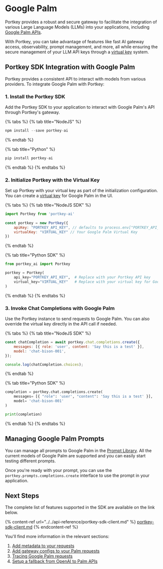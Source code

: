 # Google Palm

Portkey provides a robust and secure gateway to facilitate the integration of various Large Language Models (LLMs) into your applications, including [Google Palm APIs](https://developers.generativeai.google/guide/palm\_api\_overview).

With Portkey, you can take advantage of features like fast AI gateway access, observability, prompt management, and more, all while ensuring the secure management of your LLM API keys through a [virtual key](../../product/ai-gateway-streamline-llm-integrations/virtual-keys.md) system.

## Portkey SDK Integration with Google Palm

Portkey provides a consistent API to interact with models from various providers. To integrate Google Palm with Portkey:

### **1. Install the Portkey SDK**

Add the Portkey SDK to your application to interact with Google Palm's API through Portkey's gateway.

{% tabs %}
{% tab title="NodeJS" %}
```javascript
npm install --save portkey-ai
```
{% endtab %}

{% tab title="Python" %}
```python
pip install portkey-ai
```
{% endtab %}
{% endtabs %}

### **2. Initialize Portkey with the Virtual Key**

Set up Portkey with your virtual key as part of the initialization configuration. You can create a [virtual key](../../product/ai-gateway-streamline-llm-integrations/virtual-keys.md) for Google Palm in the UI.

{% tabs %}
{% tab title="NodeJS SDK" %}
```javascript
import Portkey from 'portkey-ai'
 
const portkey = new Portkey({
    apiKey: "PORTKEY_API_KEY", // defaults to process.env["PORTKEY_API_KEY"]
    virtualKey: "VIRTUAL_KEY" // Your Google Palm Virtual Key
})
```
{% endtab %}

{% tab title="Python SDK" %}
```python
from portkey_ai import Portkey

portkey = Portkey(
    api_key="PORTKEY_API_KEY",  # Replace with your Portkey API key
    virtual_key="VIRTUAL_KEY"   # Replace with your virtual key for Google Palm
)
```
{% endtab %}
{% endtabs %}

### **3. Invoke Chat Completions with** Google Palm&#x20;

Use the Portkey instance to send requests to Google Palm. You can also override the virtual key directly in the API call if needed.

{% tabs %}
{% tab title="NodeJS SDK" %}
```javascript
const chatCompletion = await portkey.chat.completions.create({
    messages: [{ role: 'user', content: 'Say this is a test' }],
    model: 'chat-bison-001',
});

console.log(chatCompletion.choices);
```
{% endtab %}

{% tab title="Python SDK" %}
```python
completion = portkey.chat.completions.create(
    messages= [{ "role": 'user', "content": 'Say this is a test' }],
    model= 'chat-bison-001'
)

print(completion)
```
{% endtab %}
{% endtabs %}

## Managing Google Palm Prompts

You can manage all prompts to Google Palm in the [Prompt Library](../../product/prompt-library.md). All the current models of Google Palm are supported and you can easily start testing different prompts.

Once you're ready with your prompt, you can use the `portkey.prompts.completions.create` interface to use the prompt in your application.

## Next Steps

The complete list of features supported in the SDK are available on the link below.

{% content-ref url="../../api-reference/portkey-sdk-client.md" %}
[portkey-sdk-client.md](../../api-reference/portkey-sdk-client.md)
{% endcontent-ref %}

You'll find more information in the relevant sections:

1. [Add metadata to your requests](../../product/observability-modern-monitoring-for-llms/metadata.md)
2. [Add gateway configs to your Palm requests](../../product/ai-gateway-streamline-llm-integrations/configs.md)
3. [Tracing Google Palm requests](../../product/observability-modern-monitoring-for-llms/traces.md)
4. [Setup a fallback from OpenAI to Palm APIs](../../product/ai-gateway-streamline-llm-integrations/fallbacks.md)

